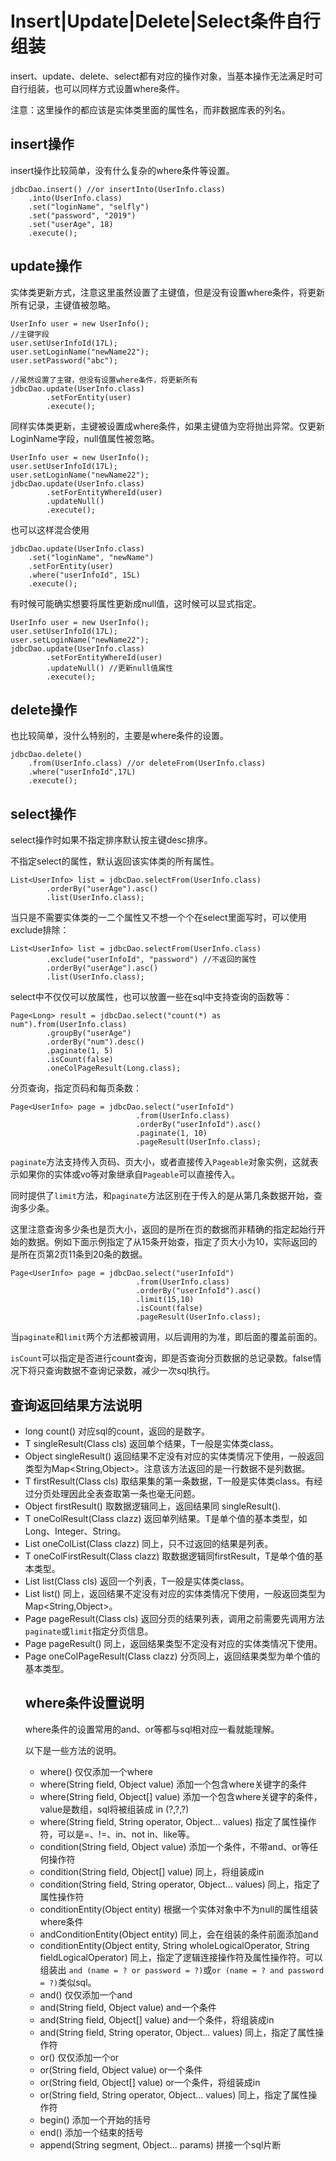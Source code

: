 # Insert|Update|Delete|Select条件自行组装

insert、update、delete、select都有对应的操作对象，当基本操作无法满足时可自行组装，也可以同样方式设置where条件。

注意：这里操作的都应该是实体类里面的属性名，而非数据库表的列名。

## insert操作

insert操作比较简单，没有什么复杂的where条件等设置。

    jdbcDao.insert() //or insertInto(UserInfo.class)
        .into(UserInfo.class)
        .set("loginName", "selfly")
        .set("password", "2019")
        .set("userAge", 18)
        .execute();
        
## update操作

实体类更新方式，注意这里虽然设置了主键值，但是没有设置where条件，将更新所有记录，主键值被忽略。

    UserInfo user = new UserInfo();
    //主键字段
    user.setUserInfoId(17L);
    user.setLoginName("newName22");
    user.setPassword("abc");
    
    //虽然设置了主键，但没有设置where条件，将更新所有
    jdbcDao.update(UserInfo.class)
            .setForEntity(user)
            .execute();
            
同样实体类更新，主键被设置成where条件，如果主键值为空将抛出异常。仅更新LoginName字段，null值属性被忽略。

    UserInfo user = new UserInfo();
    user.setUserInfoId(17L);
    user.setLoginName("newName22");
    jdbcDao.update(UserInfo.class)
            .setForEntityWhereId(user)
            .updateNull()
            .execute();
            
也可以这样混合使用

    jdbcDao.update(UserInfo.class)
        .set("loginName", "newName")
        .setForEntity(user)
        .where("userInfoId", 15L)
        .execute();
        
有时候可能确实想要将属性更新成null值，这时候可以显式指定。

    UserInfo user = new UserInfo();
    user.setUserInfoId(17L);
    user.setLoginName("newName22");
    jdbcDao.update(UserInfo.class)
            .setForEntityWhereId(user)
            .updateNull() //更新null值属性
            .execute();

## delete操作

也比较简单，没什么特别的，主要是where条件的设置。

    jdbcDao.delete()
        .from(UserInfo.class) //or deleteFrom(UserInfo.class)
        .where("userInfoId",17L)
        .execute();
        
## select操作

select操作时如果不指定排序默认按主键desc排序。

不指定select的属性，默认返回该实体类的所有属性。

    List<UserInfo> list = jdbcDao.selectFrom(UserInfo.class)
            .orderBy("userAge").asc()
            .list(UserInfo.class);
            
当只是不需要实体类的一二个属性又不想一个个在select里面写时，可以使用exclude排除：

    List<UserInfo> list = jdbcDao.selectFrom(UserInfo.class)
            .exclude("userInfoId", "password") //不返回的属性
            .orderBy("userAge").asc()
            .list(UserInfo.class);
            
select中不仅仅可以放属性，也可以放置一些在sql中支持查询的函数等：

    Page<Long> result = jdbcDao.select("count(*) as num").from(UserInfo.class)
            .groupBy("userAge")
            .orderBy("num").desc()
            .paginate(1, 5)
            .isCount(false)
            .oneColPageResult(Long.class);
            
分页查询，指定页码和每页条数：

    Page<UserInfo> page = jdbcDao.select("userInfoId")
                                .from(UserInfo.class)
                                .orderBy("userInfoId").asc()
                                .paginate(1, 10)
                                .pageResult(UserInfo.class);
                                
`paginate`方法支持传入页码、页大小，或者直接传入`Pageable`对象实例，这就表示如果你的实体或vo等对象继承自`Pageable`可以直接传入。

同时提供了`limit`方法，和`paginate`方法区别在于传入的是从第几条数据开始，查询多少条。

这里注意查询多少条也是页大小，返回的是所在页的数据而非精确的指定起始行开始的数据。例如下面示例指定了从15条开始查，指定了页大小为10，实际返回的是所在页第2页11条到20条的数据。

    Page<UserInfo> page = jdbcDao.select("userInfoId")
                                .from(UserInfo.class)
                                .orderBy("userInfoId").asc()
                                .limit(15,10)
                                .isCount(false)
                                .pageResult(UserInfo.class);
                       
当`paginate`和`limit`两个方法都被调用，以后调用的为准，即后面的覆盖前面的。
         
`isCount`可以指定是否进行count查询，即是否查询分页数据的总记录数。false情况下将只查询数据不查询记录数，减少一次sql执行。

            
## 查询返回结果方法说明

- long count() 对应sql的count，返回的是数字。
- <T> T singleResult(Class<T> cls) 返回单个结果，T一般是实体类class。
- Object singleResult() 返回结果不定没有对应的实体类情况下使用，一般返回类型为Map<String,Object>。注意该方法返回的是一行数据不是列数据。
- <T> T firstResult(Class<T> cls) 取结果集的第一条数据，T一般是实体类class。有经过分页处理因此全表查取第一条也毫无问题。
- Object firstResult() 取数据逻辑同上，返回结果同 singleResult().
- <T> T oneColResult(Class<T> clazz) 返回单列结果。T是单个值的基本类型，如Long、Integer、String。
- <T> List<T> oneColList(Class<T> clazz) 同上，只不过返回的结果是列表。
- <T> T oneColFirstResult(Class<T> clazz) 取数据逻辑同firstResult，T是单个值的基本类型。
- <T> List<T> list(Class<T> cls) 返回一个列表，T一般是实体类class。
- List<Object> list() 同上，返回结果不定没有对应的实体类情况下使用，一般返回类型为Map<String,Object>。
- <T> Page<T> pageResult(Class<T> cls) 返回分页的结果列表，调用之前需要先调用方法`paginate`或`limit`指定分页信息。
- Page<Object> pageResult() 同上，返回结果类型不定没有对应的实体类情况下使用。
- <T> Page<T> oneColPageResult(Class<T> clazz) 分页同上，返回结果类型为单个值的基本类型。


## where条件设置说明

where条件的设置常用的and、or等都与sql相对应一看就能理解。

以下是一些方法的说明。

- where() 仅仅添加一个where
- where(String field, Object value) 添加一个包含where关键字的条件
- where(String field, Object[] value) 添加一个包含where关键字的条件，value是数组，sql将被组装成 in (?,?,?)
- where(String field, String operator, Object... values) 指定了属性操作符，可以是=、!=、in、not in、like等。
- condition(String field, Object value) 添加一个条件，不带and、or等任何操作符
- condition(String field, Object[] value) 同上，将组装成in
- condition(String field, String operator, Object... values) 同上，指定了属性操作符
- conditionEntity(Object entity) 根据一个实体对象中不为null的属性组装where条件
- andConditionEntity(Object entity) 同上，会在组装的条件前面添加and
- conditionEntity(Object entity, String wholeLogicalOperator, String fieldLogicalOperator) 同上，指定了逻辑连接操作符及属性操作符。可以组装出 `and (name = ? or password = ?)`或`or (name = ? and password = ?)`类似sql。
- and() 仅仅添加一个and
- and(String field, Object value) and一个条件
- and(String field, Object[] value) and一个条件，将组装成in
- and(String field, String operator, Object... values) 同上，指定了属性操作符
- or() 仅仅添加一个or
- or(String field, Object value) or一个条件
- or(String field, Object[] value) or一个条件，将组装成in
- or(String field, String operator, Object... values) 同上，指定了属性操作符
- begin() 添加一个开始的括号
- end() 添加一个结束的括号
- append(String segment, Object... params) 拼接一个sql片断